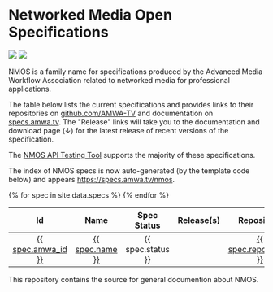# Networked Media Open Specifications

<a href="https://github.com/AMWA-TV/nmos/actions?query=workflow%3ALint"><img src="https://github.com/AMWA-TV/nmos/workflows/Lint/badge.svg"/></a> 
<a href="https://github.com/AMWA-TV/nmos/actions?query=workflow%3ARender"><img src="https://github.com/AMWA-TV/nmos/workflows/Render/badge.svg"/></a> 

<!-- INTRO-START -->

NMOS is a family name for specifications produced by the Advanced Media Workflow Association related to networked media for professional applications.

The table below lists the current specifications and provides links to their repositories on [github.com/AMWA-TV](https://github.com/AMWA-TV) and documentation on [specs.amwa.tv](https://specs.amwa.tv). The "Release" links will take you to the documentation and download page (↓) for the latest release of recent versions of the specification.

The [NMOS API Testing Tool](https://specs.amwa.tv/nmos-testing) supports the majority of these specifications.

The index of NMOS specs is now auto-generated (by the template code below) and appears <https://specs.amwa.tv/nmos>.

<table>
	<thead>
		<tr>
      <th style="text-align: center">Id</th>
      <th style="text-align: center">Name</th>
      <th style="text-align: center">Spec Status</th>
      <th style="text-align: center">Release(s)</th>
      <th style="text-align: center">Repository</th>
		</tr>
	</thead>
	<tbody>
		{% for spec in site.data.specs %}
		<tr>
			<td style="text-align: center"><a href="{{ spec.url }}">{{ spec.amwa_id }}</a></td>
			<td style="text-align: center"><a href="{{ spec.url }}">{{ spec.name }}</a></td>
			<td style="text-align: center">{{ spec.status }}</td>
			<td></td>
			<td style="text-align: center"><a href="{{ spec.repo_url }}">{{ spec.repo_name }}</a></td>
		</tr>
		{% endfor %}
	</tbody>
</table>



<!-- INTRO-END -->

This repository contains the source for general documention about NMOS.
